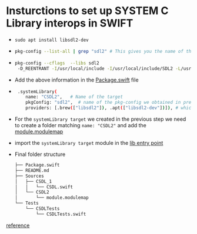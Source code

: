 # Insturctions to set up SYSTEM C Library interops in SWIFT
- `sudo apt install libsdl2-dev`
- ```sh
  pkg-config --list-all | grep "sdl2" # This gives you the name of the pkgconfig i.e "sdl2"
  ```
- ```sh
  pkg-config --cflags  --libs sdl2
   -D_REENTRANT -I/usr/local/include -I/usr/local/include/SDL2 -L/usr/local/lib -Wl,-rpath,/usr/local/lib -Wl,--enable-new-dtags -lSDL2
  ```
- Add the above information in the [Package.swift](https://github.com/Santhosh-KS/CSDL2/blob/master/Package.swift) file
- ```sh
   .systemLibrary(
      name: "CSDL2",   # Name of the target
      pkgConfig: "sdl2",  # name of the pkg-config we obtained in previous steps
      providers: [.brew(["libsdl2"]), .apt(["libsdl2-dev"])]), # which command to use to install the system lib. Example: "sudo apt install libsdl2-dev" in debian linux

  ```
- For the `systemLibrary target` we created in the previous step we need to create a folder matching `name: "CSDL2"` and add the [module.modulemap](https://github.com/Santhosh-KS/CSDL2/blob/master/Sources/CSDL2/module.modulemap)
- import the `systemLibrary target` module in the [lib entry point](https://github.com/Santhosh-KS/CSDL2/blob/master/Sources/CSDL_1/CSDL.swift)
 
- Final folder structure 
  ```sh
  ├── Package.swift
  ├── README.md
  ├── Sources
  │   ├── CSDL_1
  │   │   └── CSDL.swift
  │   └── CSDL2
  │       └── module.modulemap
  └── Tests
      └── CSDLTests
          └── CSDLTests.swift
  ```

[reference](https://github.com/apple/swift-package-manager/blob/main/Documentation/Usage.md)
